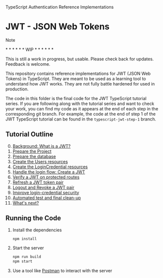TypeScript Authentication Reference Implementations

# JWT - JSON Web Tokens

> [!NOTE]
>
> \* \* \* \* \* \* WIP \* \* \* \* \* \*
>
> This is still a work in progress, but usable. Please check back for updates.
> Feedback is welcome.

This repository contains reference implementations for JWT (JSON Web Tokens) in TypeScript. They are meant to be used as a learning tool to understand how JWT works. They are not fully battle hardened for used in production.

The code in this folder is the final code for the JWT TypeScript tutorial series. If you are following along with the tutorial series and want to check your work, you can find my code as it appears at the end of each step in the corresponding git branch. For example, the code at the end of step 1 of the JWT TypeScript tutorial can be found in the `typescript-jwt-step-1` branch.

## Tutorial Outline

0. [Background: What is a JWT?](tutorial/README.md)
1. [Prepare the Project](tutorial/step-1.md)
2. [Prepare the database](tutorial/step-2.md)
3. [Create the Users resources](tutorial/step-3.md)
4. [Create the LoginCredential resources](tutorial/step-4.md)
5. [Handle the login flow: Create a JWT](tutorial/step-5.md)
6. [Verify a JWT on protected routes](tutorial/step-6.md)
7. [Refresh a JWT token pair](tutorial/step-7.md)
8. [Logout and Revoke a JWT pair](tutorial/step-8.md)
9. [Improve login-credential security](tutorial/step-9.md)
10. [Automated test and final clean-up](tutorial/step-10.md)
11. [What's next?](tutorial/step-11.md)

## Running the Code

1. Install the dependencies
   ```bash
   npm install
   ```
2. Start the server
   ```bash
   npm run build
   npm start
   ```
3. Use a tool like [Postman](https://www.postman.com/) to interact with the server
